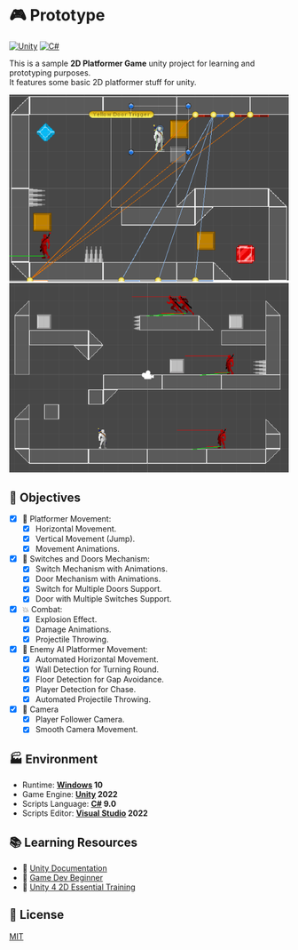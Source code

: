 # 🎮 Prototype 

[![Unity](https://img.shields.io/badge/Unity-2022.1.10f1-blue?logo=unity)](https://github.com/topics/unity)
[![C#](https://img.shields.io/badge/C%23-9.0-blue?logo=c-sharp)](https://github.com/topics/csharp)

This is a sample **2D Platformer Game** unity project for learning and prototyping purposes.<br />
It features some basic 2D platformer stuff for unity.

![Screenshot1](./Screenshot1.gif)
![Screenshot2](./Screenshot2.gif)

## 🎯 Objectives

- [x] 🏃 Platformer Movement:
    - [x] Horizontal Movement.
    - [x] Vertical Movement (Jump).
    - [x] Movement Animations.
- [x] 🚪 Switches and Doors Mechanism:
    - [x] Switch Mechanism with Animations.
    - [x] Door Mechanism with Animations.
    - [x] Switch for Multiple Doors Support.
    - [x] Door with Multiple Switches Support.
- [x] 💥 Combat:
    - [x] Explosion Effect.
    - [x] Damage Animations.
    - [x] Projectile Throwing.
- [x] 🤖 Enemy AI Platformer Movement:
    - [x] Automated Horizontal Movement.
    - [x] Wall Detection for Turning Round.
    - [x] Floor Detection for Gap Avoidance.
    - [x] Player Detection for Chase.
    - [x] Automated Projectile Throwing.
- [x] 🎥 Camera
    - [x] Player Follower Camera.
    - [x] Smooth Camera Movement.

## 🏭 Environment

- Runtime: **[Windows](https://www.microsoft.com/en-us/windows) 10**
- Game Engine: **[Unity](https://unity.com) 2022**
- Scripts Language: **[C#](https://github.com/dotnet/csharplang) 9.0**
- Scripts Editor: **[Visual Studio](https://visualstudio.microsoft.com) 2022**

## 📚 Learning Resources

- 📕 [Unity Documentation](https://docs.unity.com)
- 📼 [Game Dev Beginner](https://www.youtube.com/@GameDevBeginner/videos)
- 📼 [Unity 4 2D Essential Training](https://www.linkedin.com/learning/unity-4-2d-essential-training)

## 📄 License
[MIT](./LICENSE)